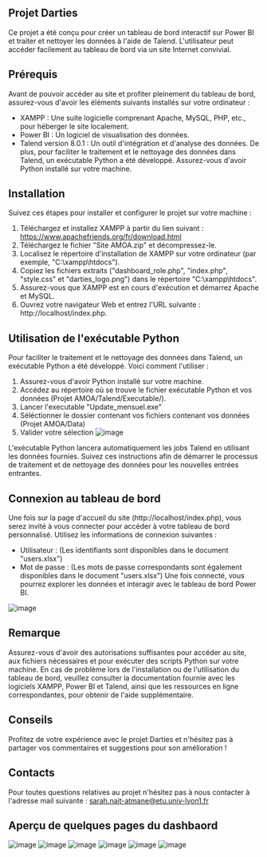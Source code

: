 ## Projet Darties
Ce projet a été conçu pour créer un tableau de bord interactif sur Power BI et traiter et nettoyer les données à l'aide de Talend. L'utilisateur peut accéder facilement au tableau de bord via un site Internet convivial.

## Prérequis
Avant de pouvoir accéder au site et profiter pleinement du tableau de bord, assurez-vous d'avoir les éléments suivants installés sur votre ordinateur :

- XAMPP : Une suite logicielle comprenant Apache, MySQL, PHP, etc., pour héberger le site localement.
- Power BI : Un logiciel de visualisation des données.
- Talend version 8.0.1 : Un outil d'intégration et d'analyse des données.
De plus, pour faciliter le traitement et le nettoyage des données dans Talend, un exécutable Python a été développé. Assurez-vous d'avoir Python installé sur votre machine.

## Installation
Suivez ces étapes pour installer et configurer le projet sur votre machine :

1. Téléchargez et installez XAMPP à partir du lien suivant : https://www.apachefriends.org/fr/download.html
2. Téléchargez le fichier "Site AMOA.zip" et décompressez-le.
3. Localisez le répertoire d'installation de XAMPP sur votre ordinateur (par exemple, "C:\xampp\htdocs").
4. Copiez les fichiers extraits ("dashboard_role.php", "index.php", "style.css" et "darties_logo.png") dans le répertoire "C:\xampp\htdocs".
5. Assurez-vous que XAMPP est en cours d'exécution et démarrez Apache et MySQL.
6. Ouvrez votre navigateur Web et entrez l'URL suivante : http://localhost/index.php.

## Utilisation de l'exécutable Python
Pour faciliter le traitement et le nettoyage des données dans Talend, un exécutable Python a été développé. Voici comment l'utiliser :
1. Assurez-vous d'avoir Python installé sur votre machine.
2. Accédez au répertoire où se trouve le fichier exécutable Python et vos données (Projet AMOA/Talend/Executable/).
3. Lancer l'executable "Update_mensuel.exe"
4. Séléctionner le dossier contenant vos fichiers contenant vos données (Projet AMOA/Data)
5. Valider votre sélection
![image](https://github.com/User-SarahN/AMOA/assets/104094471/779677bb-d5db-42d6-ad62-a237d02381c4)

L'exécutable Python lancera automatiquement les jobs Talend en utilisant les données fournies. Suivez ces instructions afin de démarrer le processus de traitement et de nettoyage des données pour les nouvelles entrées entrantes.

## Connexion au tableau de bord
Une fois sur la page d'accueil du site (http://localhost/index.php), vous serez invité à vous connecter pour accéder à votre tableau de bord personnalisé. Utilisez les informations de connexion suivantes :
- Utilisateur : (Les identifiants sont disponibles dans le document "users.xlsx")
-  Mot de passe : (Les mots de passe correspondants sont également disponibles dans le document "users.xlsx")
Une fois connecté, vous pourrez explorer les données et interagir avec le tableau de bord Power BI.

![image](https://github.com/User-SarahN/AMOA/assets/104094471/a64ab661-d854-4b44-8c13-9973da3995b2)

## Remarque
Assurez-vous d'avoir des autorisations suffisantes pour accéder au site, aux fichiers nécessaires et pour exécuter des scripts Python sur votre machine. En cas de problème lors de l'installation ou de l'utilisation du tableau de bord, veuillez consulter la documentation fournie avec les logiciels XAMPP, Power BI et Talend, ainsi que les ressources en ligne correspondantes, pour obtenir de l'aide supplémentaire.

## Conseils
Profitez de votre expérience avec le projet Darties et n'hésitez pas à partager vos commentaires et suggestions pour son amélioration ! 

## Contacts
Pour toutes questions relatives au projet n'hésitez pas à nous contacter à l'adresse mail suivante : sarah.nait-atmane@etu.univ-lyon1.fr



## Aperçu de quelques pages du dashbaord 
![image](https://github.com/User-SarahN/AMOA/assets/104094471/ee1aa4f7-6b81-4918-bf27-addf60681182)
![image](https://github.com/User-SarahN/AMOA/assets/104094471/5b9dda32-a1cd-48f0-846b-9ee8374051ca)
![image](https://github.com/User-SarahN/AMOA/assets/104094471/4b0e293b-2e0f-4aba-bd2b-f4434e5266b0)
![image](https://github.com/User-SarahN/AMOA/assets/104094471/b4f60d2f-5806-46e7-bc0a-bd97899ecb32)
![image](https://github.com/User-SarahN/AMOA/assets/104094471/dea66f8f-9e55-4ba1-a987-731ebc7b006b)
![image](https://github.com/User-SarahN/AMOA/assets/104094471/4122906a-8b2a-41dc-9293-a4d469088c8b)

